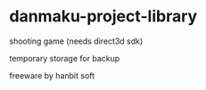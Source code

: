 # danmaku-project-library
shooting game (needs direct3d sdk)

temporary storage for backup

freeware by hanbit soft 
